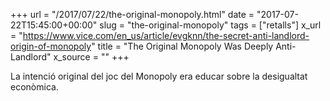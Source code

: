 +++
url = "/2017/07/22/the-original-monopoly.html"
date = "2017-07-22T15:45:00+00:00"
slug = "the-original-monopoly"
tags = ["retalls"]
x_url = "https://www.vice.com/en_us/article/evgknn/the-secret-anti-landlord-origin-of-monopoly"
title = "The Original Monopoly Was Deeply Anti-Landlord"
x_source = ""
+++


La intenció original del joc del Monopoly era educar sobre la desigualtat econòmica.
